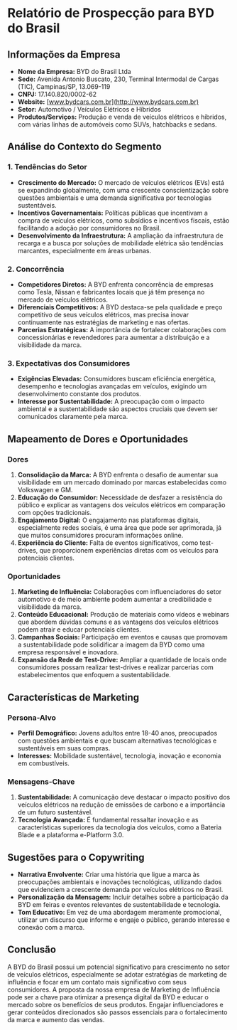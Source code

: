 # Relatório de Prospecção para BYD do Brasil

## Informações da Empresa
- **Nome da Empresa:** BYD do Brasil Ltda
- **Sede:** Avenida Antonio Buscato, 230, Terminal Intermodal de Cargas (TIC), Campinas/SP, 13.069-119
- **CNPJ:** 17.140.820/0002-62
- **Website:** [www.bydcars.com.br](http://www.bydcars.com.br)
- **Setor:** Automotivo / Veículos Elétricos e Híbridos
- **Produtos/Serviços:** Produção e venda de veículos elétricos e híbridos, com várias linhas de automóveis como SUVs, hatchbacks e sedans.

## Análise do Contexto do Segmento
### 1. Tendências do Setor
- **Crescimento do Mercado:** O mercado de veículos elétricos (EVs) está se expandindo globalmente, com uma crescente conscientização sobre questões ambientais e uma demanda significativa por tecnologias sustentáveis.
- **Incentivos Governamentais:** Políticas públicas que incentivam a compra de veículos elétricos, como subsídios e incentivos fiscais, estão facilitando a adoção por consumidores no Brasil.
- **Desenvolvimento da Infraestrutura:** A ampliação da infraestrutura de recarga e a busca por soluções de mobilidade elétrica são tendências marcantes, especialmente em áreas urbanas.

### 2. Concorrência
- **Competidores Diretos:** A BYD enfrenta concorrência de empresas como Tesla, Nissan e fabricantes locais que já têm presença no mercado de veículos elétricos.
- **Diferenciais Competitivos:** A BYD destaca-se pela qualidade e preço competitivo de seus veículos elétricos, mas precisa inovar continuamente nas estratégias de marketing e nas ofertas.
- **Parcerias Estratégicas:** A importância de fortalecer colaborações com concessionárias e revendedores para aumentar a distribuição e a visibilidade da marca.

### 3. Expectativas dos Consumidores
- **Exigências Elevadas:** Consumidores buscam eficiência energética, desempenho e tecnologias avançadas em veículos, exigindo um desenvolvimento constante dos produtos.
- **Interesse por Sustentabilidade:** A preocupação com o impacto ambiental e a sustentabilidade são aspectos cruciais que devem ser comunicados claramente pela marca.

## Mapeamento de Dores e Oportunidades
### Dores
1. **Consolidação da Marca:** A BYD enfrenta o desafio de aumentar sua visibilidade em um mercado dominado por marcas estabelecidas como Volkswagen e GM.
2. **Educação do Consumidor:** Necessidade de desfazer a resistência do público e explicar as vantagens dos veículos elétricos em comparação com opções tradicionais.
3. **Engajamento Digital:** O engajamento nas plataformas digitais, especialmente redes sociais, é uma área que pode ser aprimorada, já que muitos consumidores procuram informações online.
4. **Experiência do Cliente:** Falta de eventos significativos, como test-drives, que proporcionem experiências diretas com os veículos para potenciais clientes.

### Oportunidades
1. **Marketing de Influência:** Colaborações com influenciadores do setor automotivo e de meio ambiente podem aumentar a credibilidade e visibilidade da marca.
2. **Conteúdo Educacional:** Produção de materiais como vídeos e webinars que abordem dúvidas comuns e as vantagens dos veículos elétricos podem atrair e educar potenciais clientes.
3. **Campanhas Sociais:** Participação em eventos e causas que promovam a sustentabilidade pode solidificar a imagem da BYD como uma empresa responsável e inovadora.
4. **Expansão da Rede de Test-Drive:** Ampliar a quantidade de locais onde consumidores possam realizar test-drives e realizar parcerias com estabelecimentos que enfoquem a sustentabilidade.

## Características de Marketing
### Persona-Alvo
- **Perfil Demográfico:** Jovens adultos entre 18-40 anos, preocupados com questões ambientais e que buscam alternativas tecnológicas e sustentáveis em suas compras.
- **Interesses:** Mobilidade sustentável, tecnologia, inovação e economia em combustíveis.

### Mensagens-Chave
1. **Sustentabilidade:** A comunicação deve destacar o impacto positivo dos veículos elétricos na redução de emissões de carbono e a importância de um futuro sustentável.
2. **Tecnologia Avançada:** É fundamental ressaltar inovação e as características superiores da tecnologia dos veículos, como a Bateria Blade e a plataforma e-Platform 3.0.

## Sugestões para o Copywriting
- **Narrativa Envolvente:** Criar uma história que ligue a marca às preocupações ambientais e inovações tecnológicas, utilizando dados que evidenciem a crescente demanda por veículos elétricos no Brasil.
- **Personalização da Mensagem:** Incluir detalhes sobre a participação da BYD em feiras e eventos relevantes de sustentabilidade e tecnologia.
- **Tom Educativo:** Em vez de uma abordagem meramente promocional, utilizar um discurso que informe e engaje o público, gerando interesse e conexão com a marca.

## Conclusão
A BYD do Brasil possui um potencial significativo para crescimento no setor de veículos elétricos, especialmente se adotar estratégias de marketing de influência e focar em um contato mais significativo com seus consumidores. A proposta da nossa empresa de Marketing de Influência pode ser a chave para otimizar a presença digital da BYD e educar o mercado sobre os benefícios de seus produtos. Engajar influenciadores e gerar conteúdos direcionados são passos essenciais para o fortalecimento da marca e aumento das vendas.